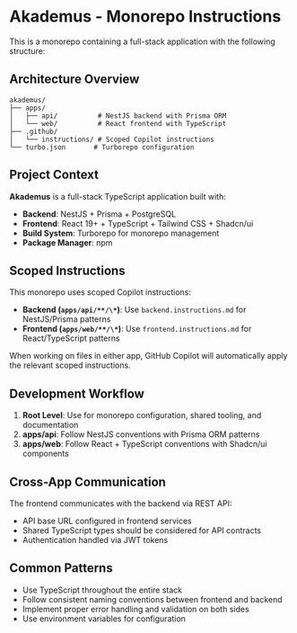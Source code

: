 # Akademus - Monorepo Instructions

This is a monorepo containing a full-stack application with the following structure:

## Architecture Overview

```
akademus/
├── apps/
│   ├── api/          # NestJS backend with Prisma ORM
│   └── web/          # React frontend with TypeScript
├── .github/
│   └── instructions/ # Scoped Copilot instructions
└── turbo.json       # Turborepo configuration
```

## Project Context

**Akademus** is a full-stack TypeScript application built with:

- **Backend**: NestJS + Prisma + PostgreSQL
- **Frontend**: React 19+ + TypeScript + Tailwind CSS + Shadcn/ui
- **Build System**: Turborepo for monorepo management
- **Package Manager**: npm

## Scoped Instructions

This monorepo uses scoped Copilot instructions:

- **Backend (`apps/api/**/\*`)**: Use `backend.instructions.md` for NestJS/Prisma patterns
- **Frontend (`apps/web/**/\*`)**: Use `frontend.instructions.md` for React/TypeScript patterns

When working on files in either app, GitHub Copilot will automatically apply the relevant scoped instructions.

## Development Workflow

1. **Root Level**: Use for monorepo configuration, shared tooling, and documentation
2. **apps/api**: Follow NestJS conventions with Prisma ORM patterns
3. **apps/web**: Follow React + TypeScript conventions with Shadcn/ui components

## Cross-App Communication

The frontend communicates with the backend via REST API:

- API base URL configured in frontend services
- Shared TypeScript types should be considered for API contracts
- Authentication handled via JWT tokens

## Common Patterns

- Use TypeScript throughout the entire stack
- Follow consistent naming conventions between frontend and backend
- Implement proper error handling and validation on both sides
- Use environment variables for configuration
